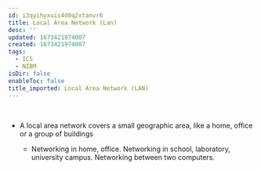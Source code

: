 ```yaml
---
id: i3qyihyxuis4d0q2xtanvr6
title: Local Area Network (Lan)
desc: ''
updated: 1673421974007
created: 1673421974007
tags:
  - ICS
  - NIBM
isDir: false
enableToc: false
title_imported: Local Area Network (LAN)
---
```

 

-   A local area network covers a small geographic area, like a home, office or a group of buildings

    -   Networking in home, office. Networking in school, laboratory, university campus. Networking between two computers.
